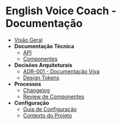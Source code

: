 # English Voice Coach - Documentação

- [Visão Geral](/index.html)
- **Documentação Técnica**
  - [API](/api/index.html)
  - [Componentes](/living/components/)
- **Decisões Arquiteturais**
  - [ADR-001 - Documentação Viva](/living/decisions/adr-001-documentacao-viva.md)
  - [Design Tokens](/living/decisions/design-tokens-integration.md)
- **Processos**
  - [Changelog](/changelog.md)
  - [Review de Componentes](/component-review.md)
- **Configuração**
  - [Guia de Configuração](/configuration-guide.md)
  - [Contexto do Projeto](/v1_ContextGeneratorPrompt.md)
